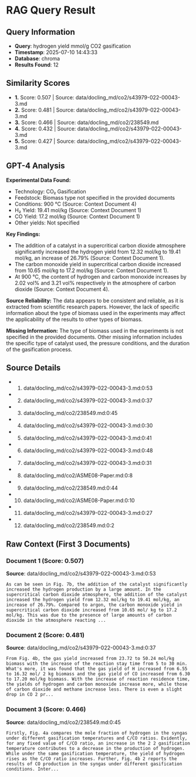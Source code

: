 # RAG Query Result

## Query Information
- **Query**: hydrogen yield mmol/g CO2 gasification
- **Timestamp**: 2025-07-10 14:43:33
- **Database**: chroma
- **Results Found**: 12

## Similarity Scores
- **1.** Score: 0.507 | Source: data/docling_md/co2/s43979-022-00043-3.md
- **2.** Score: 0.481 | Source: data/docling_md/co2/s43979-022-00043-3.md
- **3.** Score: 0.466 | Source: data/docling_md/co2/238549.md
- **4.** Score: 0.432 | Source: data/docling_md/co2/s43979-022-00043-3.md
- **5.** Score: 0.427 | Source: data/docling_md/co2/s43979-022-00043-3.md

## GPT-4 Analysis

**Experimental Data Found:**
- Technology: CO₂ Gasification
- Feedstock: Biomass type not specified in the provided documents
- Conditions: 900 °C (Source: Context Document 4)
- H₂ Yield: 19.41 mol/kg (Source: Context Document 1)
- CO Yield: 17.2 mol/kg (Source: Context Document 1)
- Other yields: Not specified

**Key Findings:**
- The addition of a catalyst in a supercritical carbon dioxide atmosphere significantly increased the hydrogen yield from 12.32 mol/kg to 19.41 mol/kg, an increase of 26.79% (Source: Context Document 1).
- The carbon monoxide yield in supercritical carbon dioxide increased from 10.65 mol/kg to 17.2 mol/kg (Source: Context Document 1).
- At 900 °C, the content of hydrogen and carbon monoxide increases by 2.02 vol% and 3.21 vol% respectively in the atmosphere of carbon dioxide (Source: Context Document 4).

**Source Reliability:**
The data appears to be consistent and reliable, as it is extracted from scientific research papers. However, the lack of specific information about the type of biomass used in the experiments may affect the applicability of the results to other types of biomass.

**Missing Information:**
The type of biomass used in the experiments is not specified in the provided documents. Other missing information includes the specific type of catalyst used, the pressure conditions, and the duration of the gasification process.

## Source Details
- 1. data/docling_md/co2/s43979-022-00043-3.md:0:53
- 2. data/docling_md/co2/s43979-022-00043-3.md:0:37
- 3. data/docling_md/co2/238549.md:0:45
- 4. data/docling_md/co2/s43979-022-00043-3.md:0:30
- 5. data/docling_md/co2/s43979-022-00043-3.md:0:41
- 6. data/docling_md/co2/s43979-022-00043-3.md:0:48
- 7. data/docling_md/co2/s43979-022-00043-3.md:0:31
- 8. data/docling_md/co2/ASME08-Paper.md:0:8
- 9. data/docling_md/co2/238549.md:0:44
- 10. data/docling_md/co2/ASME08-Paper.md:0:10
- 11. data/docling_md/co2/s43979-022-00043-3.md:0:27
- 12. data/docling_md/co2/238549.md:0:2

## Raw Context (First 3 Documents)

### Document 1 (Score: 0.507)
**Source**: data/docling_md/co2/s43979-022-00043-3.md:0:53

```
As can be seen in Fig. 7b, the addition of the catalyst significantly increased the hydrogen production by a large amount. In the supercritical carbon dioxide atmosphere, the addition of the catalyst increased the hydrogen yield from 12.32 mol/kg to 19.41 mol/kg, an increase of 26.79%. Compared to argon, the carbon monoxide yield in supercritical carbon dioxide increased from 10.65 mol/ kg to 17.2 mol/kg. This was due to the presence of large amounts of carbon dioxide in the atmosphere reacting ...
```

### Document 2 (Score: 0.481)
**Source**: data/docling_md/co2/s43979-022-00043-3.md:0:37

```
From Fig. 4b, the gas yield increased from 23.72 to 50.24 mol/kg biomass with the increase of the reaction stay time from 5 to 30 min. What's more, it was found that the gas yield of H increased from 6.55 to 16.32 mol/ 2 kg biomass and the gas yield of CO increased from 6.30 to 17.20 mol/kg biomass. With the increase of reaction residence time, the yields of hydrogen and carbon monoxide increase more, while those of carbon dioxide and methane increase less. There is even a slight drop in CO 2 pr...
```

### Document 3 (Score: 0.466)
**Source**: data/docling_md/co2/238549.md:0:45

```
Firstly, Fig. 4a compares the mole fraction of hydrogen in the syngas under different gasification temperatures and C/CO ratios. Evidently, for any fixed value of C/CO ratio, an increase in the 2 2 gasification temperature contributes to a decrease in the production of hydrogen. While under the same gasification temperature, the yield of hydrogen rises as the C/CO ratio increases. Further, Fig. 4b 2 reports the results of CO production in the syngas under different gasification conditions. Inter...
```
